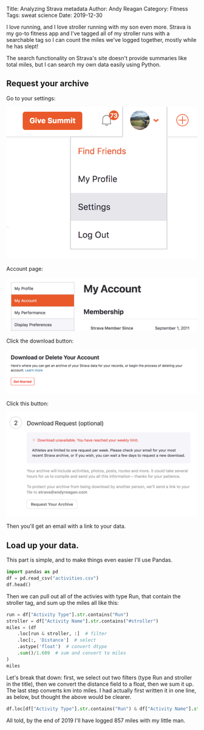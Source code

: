 Title: Analyzing Strava metadata
Author: Andy Reagan
Category: Fitness
Tags: sweat science
Date: 2019-12-30

I love running,
and I love stroller running with my son even more.
Strava is my go-to fitness app and I've tagged all of my stroller runs
with a searchable tag so I can count the miles we've logged together,
mostly while he has slept!

The search functionality on Strava's site doesn't provide summaries like total miles,
but I can search my own data easily using Python.

## Request your archive

Go to your settings:

<img src="/images/2019-12-30-strava-metadata/step-01.png" class="img-responsive">

Account page:

<img src="/images/2019-12-30-strava-metadata/step-02.png" class="img-responsive">

Click the download button:

<img src="/images/2019-12-30-strava-metadata/step-03.png" class="img-responsive">

Click this button:

<img src="/images/2019-12-30-strava-metadata/step-04.png" class="img-responsive">

Then you'll get an email with a link to your data.

## Load up your data.

This part is simple,
and to make things even easier I'll use Pandas.

```python
import pandas as pd
df = pd.read_csv("activities.csv")
df.head()
```

Then we can pull out all of the activies with type Run,
that contain the stroller tag, and sum up the miles all like this:

```python
run = df["Activity Type"].str.contains("Run")
stroller = df["Activity Name"].str.contains("#stroller")
miles = (df
    .loc[run & stroller, :]  # filter
    .loc[:, 'Distance']  # select
    .astype('float')  # convert dtype
    .sum()/1.609  # sum and convert to miles
)
miles
```

Let's break that down: first, we select out two filters (type Run and stroller in the title),
then we convert the distance field to a float,
then we sum it up.
The last step converts km into miles.
I had actually first written it in one line,
as below,
but thought the above would be clearer.

```python
df.loc[df["Activity Type"].str.contains("Run") & df["Activity Name"].str.contains("#stroller"), :].Distance.astype('float').sum()/1.609
```

All told, by the end of 2019 I'll have logged 857 miles with my little man.


